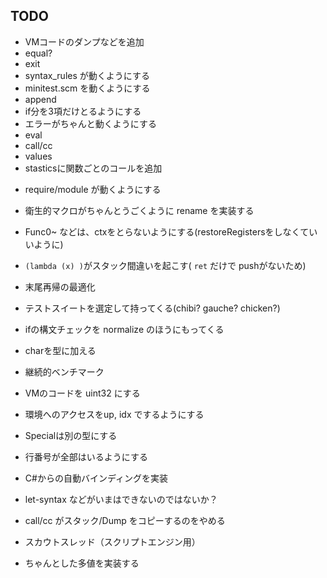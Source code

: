## TODO

- VMコードのダンプなどを追加
- equal?
- exit
- syntax_rules が動くようにする
- minitest.scm を動くようにする
- append
- if分を3項だけとるようにする
- エラーがちゃんと動くようにする
- eval
- call/cc
- values
- stasticsに関数ごとのコールを追加

* require/module が動くようにする
* 衛生的マクロがちゃんとうごくように rename を実装する
* Func0~ などは、ctxをとらないようにする(restoreRegistersをしなくていいように)
* `(lambda (x) )`がスタック間違いを起こす( `ret` だけで pushがないため)
* 末尾再帰の最適化
* テストスイートを選定して持ってくる(chibi? gauche? chicken?)
* ifの構文チェックを normalize のほうにもってくる
* charを型に加える

* 継続的ベンチマーク
* VMのコードを uint32 にする
* 環境へのアクセスをup, idx でするようにする

* Specialは別の型にする
* 行番号が全部はいるようにする
* C#からの自動バインディングを実装
* let-syntax などがいまはできないのではないか？
* call/cc がスタック/Dump をコピーするのをやめる
* スカウトスレッド（スクリプトエンジン用）
* ちゃんとした多値を実装する
 